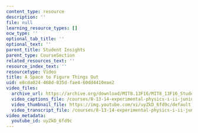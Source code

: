 ```yaml
---
content_type: resource
description: ''
file: null
learning_resource_types: []
ocw_type: ''
optional_tab_title: ''
optional_text: ''
parent_title: Student Insights
parent_type: CourseSection
related_resources_text: ''
resource_index_text: ''
resourcetype: Video
title: A Space to Figure Things Out
uid: e8cda024-468d-835d-fae4-60dd4410eae2
video_files:
  archive_url: https://archive.org/download/MIT8.13F16/MIT8_13F16_Students_Space_to_Figure_Things_Out_300k.mp4
  video_captions_file: /courses/8-13-14-experimental-physics-i-ii-junior-lab-fall-2016-spring-2017/376bea8858165d5da8f4a54df4ea87e2_uyZkD_6fd9c.vtt
  video_thumbnail_file: https://img.youtube.com/vi/uyZkD_6fd9c/default.jpg
  video_transcript_file: /courses/8-13-14-experimental-physics-i-ii-junior-lab-fall-2016-spring-2017/9c0475408aa3c1625706048eec487120_uyZkD_6fd9c.pdf
video_metadata:
  youtube_id: uyZkD_6fd9c
---
```

